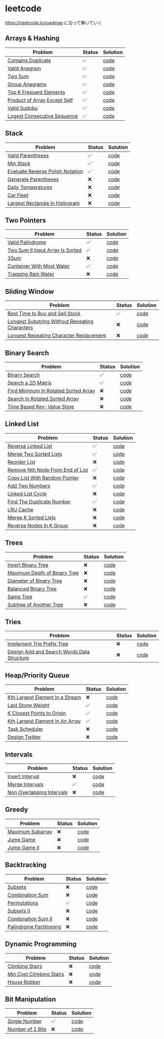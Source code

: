 # leetcode

https://neetcode.io/roadmap に沿って解いていく

## Arrays & Hashing
| Problem                                                                                                 | Status | Solution                                     |
|---------------------------------------------------------------------------------------------------------|--|----------------------------------------------|
| [Contains Duplicate](https://leetcode.com/problems/contains-duplicate/description/)                     | ✅ | [code](217-ContainsDuplicate/solution.py)    |
| [Valid Anagram](https://leetcode.com/problems/valid-anagram/description/)                               | ✅ | [code](242-ValidAnagram/solution.py)         |
| [Two Sum](https://leetcode.com/problems/two-sum/)                                                       | ✅ | [code](1-TwoSum/solution.py)                 |
| [Group Anagrams](https://leetcode.com/problems/group-anagrams/description/)                             | ✅ | [code](49-GroupAnagrams/solution.py)         |
| [Top K Frequent Elements](https://leetcode.com/problems/top-k-frequent-elements/description/)           | ✅ | [code](347-TopKFrequentElements/solution.py) |
| [Product of Array Except Self](https://leetcode.com/problems/product-of-array-except-self/description/) | ✅ | [code](238-ProductofArrayExceptSelf/solution.py) |
| [Valid Sudoku](https://leetcode.com/problems/valid-sudoku/description/)                                 | ✅ | [code](36-ValidSudoku/solution.py)           |
| [Logest Consecutive Sequence](https://leetcode.com/problems/longest-consecutive-sequence/description/)  | ✅ | [code](128-LongestConsecutiveSequence/solution.py)  |

## Stack

| Problem                                                                                             | Status | Solution                                              |
|-----------------------------------------------------------------------------------------------------|---|-------------------------------------------------------|
| [Valid Parentheses](https://leetcode.com/problems/valid-parentheses/description/)                   | ✅ | [code](20-ValidParentheses/solution.py)               |
| [Min Stack](https://leetcode.com/problems/min-stack/description/)                                   | ✅ | [code](155-MinStack/solution.py)                      |
| [Evaluate Reverse Polish Notation](https://leetcode.com/problems/evaluate-reverse-polish-notation/) | ✅ | [code](150-EvaluateReversePolishNotation/solution.py) |
| [Generate Parentheses](https://leetcode.com/problems/generate-parentheses/)                         | ❌ | [code](22-GenerateParentheses/solution.py)            |
| [Daily Temperatures](https://leetcode.com/problems/daily-temperatures/)                             | ❌ | [code](739-DailyTemperatures/solution.py)             |
| [Car Fleet](https://leetcode.com/problems/car-fleet/)                                               | ❌ | [code](853-CarFleet/solution.py)                      |
| [Largest Rectangle In Histogram](https://leetcode.com/problems/largest-rectangle-in-histogram/)     | ❌  | [code](84-LargestRectangleinHistogram/solution.py)                                              |


## Two Pointers

| Problem                                                                                  | Status | Solution                                        |
|------------------------------------------------------------------------------------------|--|-------------------------------------------------|
| [Valid Palindrome](https://leetcode.com/problems/valid-palindrome/description/)        | ✅ | [code](125-ValidPalindrome/solution.py)         |
| [Two Sum II Input Array Is Sorted](https://leetcode.com/problems/two-sum-ii-input-array-is-sorted/) | ✅ | [code](167-TwoSumII-InputArrayIsSorted/solution.py)          |
| [3Sum](https://leetcode.com/problems/3sum/) | ❌ | [code](15-3Sum//solution.py)             |
| [Container With Most Water](https://leetcode.com/problems/container-with-most-water/description/) | ✅ | [code](11-ContainerWithMostWater/solution.py)              |
| [Trapping Rain Water](https://leetcode.com/problems/trapping-rain-water/) | ❌ | [code](42-TrappingRainWater/solution.py)               |

## Sliding Window

| Problem                                                                               | Status | Solution                                      |
|---------------------------------------------------------------------------------------|--|-----------------------------------------------|
| [Best Time to Buy and Sell Stock](https://leetcode.com/problems/best-time-to-buy-and-sell-stock/description/)        | ✅ | [code](121-BestTimetoBuyandSellStock/solution.py)       |
| [Longest Substring Without Repeating Characters](https://leetcode.com/problems/longest-substring-without-repeating-characters/description/)        | ❌ | [code](3-LongestSubstringWithoutRepeatingCharacters/solution.py)        |
| [Longest Repeating Character Replacement](https://leetcode.com/problems/longest-repeating-character-replacement/)        | ❌ | [code](424-LongestRepeatingCharacterReplacement/solution.py)         |

## Binary Search

| Problem                                                                       | Status | Solution                                   |
|-------------------------------------------------------------------------------|--|--------------------------------------------|
| [Binary Search](https://leetcode.com/problems/binary-search/) | ✅ | [code](704-BinarySearch/solution.py)     |
| [Search a 2D Matrix](https://leetcode.com/problems/search-a-2d-matrix/)       | ✅ | [code](74-Searcha2D/solution.py)     |
| [Find Minimum In Rotated Sorted Array](https://leetcode.com/problems/find-minimum-in-rotated-sorted-array/description/)      | ❌ | [code](153-FindMinimuminRotatedSortedArray/solution.py)      |
| [Search In Rotated Sorted Array](https://leetcode.com/problems/search-in-rotated-sorted-array/description/)       | ❌ | [code](33-SearchinRotatedSortedArray/solution.py)       |
| [Time Based Key-Value Store](https://leetcode.com/problems/time-based-key-value-store/description/)        | ❌ | [code](981-TimeBasedKey-ValueStore/solution.py)       |

## Linked List
| Problem                                               | Status | Solution                            |
|-------------------------------------------------------|--|-------------------------------------|
| [Reverse Linked List](https://leetcode.com/problems/reverse-linked-list/description/) | ✅ | [code](206-ReverseLinkedList/solution.py) |
| [Merge Two Sorted Lists](https://leetcode.com/problems/merge-two-sorted-lists/description/) | ✅ | [code](21-MergeTwoSortedLists/solution.py)                |
| [Reorder List](https://leetcode.com/problems/reorder-list/description/) | ❌ | [code](143-ReorderList/solution.py)                |
| [Remove Nth Node From End of List](https://leetcode.com/problems/remove-nth-node-from-end-of-list/description/) | ✅ | [code](19-RemoveNthNodeFromEndofList/solution.py)                 |
| [Copy List With Random Pointer](https://leetcode.com/problems/copy-list-with-random-pointer/description/) | ❌ | [code](138-CopyListwithRandomPointer/solution.py)                 |
| [Add Two Numbers](https://leetcode.com/problems/add-two-numbers/description/) | ✅ | [code](2-AddTwoNumbers/solution.py)                   |
| [Linked List Cycle](https://leetcode.com/problems/linked-list-cycle/description/) | ❌ | [code](141-LinkedListCycle/solution.py)                   |
| [Find The Duplicate Number](https://leetcode.com/problems/find-the-duplicate-number/description/) | ✅ | [code](287-FindtheDuplicateNumber/solution.py)                   |
| [LRU Cache](https://leetcode.com/problems/lru-cache/description/) | ❌ | [code](146-LRUCache/solution.py)                   |
| [Merge K Sorted Lists](https://leetcode.com/problems/merge-k-sorted-lists/) | ❌ | [code](23-MergekSortedLists/solution.py)                   |
| [Reverse Nodes In K Group](https://leetcode.com/problems/reverse-nodes-in-k-group/description/) | ❌ | [code](25-ReverseNodesink-Group/solution.py)                   |

## Trees

| Problem                                            | Status | Solution                      |
|----------------------------------------------------|--|-------------------------------|
| [Invert Binary Tree](https://leetcode.com/problems/invert-binary-tree/description/) | ❌ | [code](226-InvertBinaryTree/solution.py) |
| [Maximum Depth of Binary Tree](https://leetcode.com/problems/maximum-depth-of-binary-tree/description/) | ❌ | [code](104-MaximumDepthofBinaryTree/solution.py) |
| [Diameter of Binary Tree](https://leetcode.com/problems/diameter-of-binary-tree/description/) | ❌ | [code](543-DiameterofBinaryTree/solution.py) |
| [Balanced Binary Tree](https://leetcode.com/problems/balanced-binary-tree/description/) | ❌ | [code](110-BalancedBinaryTree/solution.py) |
| [Same Tree](https://leetcode.com/problems/same-tree/description/) | ✅ | [code](100-SameTree/solution.py) |
| [Subtree of Another Tree](https://leetcode.com/problems/subtree-of-another-tree/description/) | ❌ | [code](572-SubtreeofAnotherTree/solution.py) |


## Tries

| Problem                                                                                                                    | Status | Solution                     |
|----------------------------------------------------------------------------------------------------------------------------|--|------------------------------|
| [Implement Trie Prefix Tree](https://leetcode.com/problems/implement-trie-prefix-tree/description/)                        | ❌ | [code](208-ImplementTriePrefixTree/solution.py) |
| [Design Add and Search Words Data Structure](https://leetcode.com/problems/design-add-and-search-words-data-structure/description/) | ❌ | [code](211-DesignAddandSearchWordsDataStructure/solution.py) |


## Heap/Priority Queue

| Problem                                                                                                                    | Status | Solution                                           |
|----------------------------------------------------------------------------------------------------------------------------|--|----------------------------------------------------|
| [Kth Largest Element In a Stream](https://leetcode.com/problems/kth-largest-element-in-a-stream/description/)                        | ❌ | [code](703-KthLargestElementinaStream/solution.py) |
| [Last Stone Weight](https://leetcode.com/problems/last-stone-weight/description/)                        | ✅ | [code](1046-LastStoneWeight/solution.py)           |
| [K Closest Points to Origin](https://leetcode.com/problems/k-closest-points-to-origin/description/)                        | ✅ | [code](973-KClosestPointstoOrigin/solution.py)     |
| [Kth Largest Element In An Array](https://leetcode.com/problems/kth-largest-element-in-an-array/description/)                        | ✅ | [code](215-KthLargestElementinanArray/solution.py) |
| [Task Scheduler](https://leetcode.com/problems/task-scheduler/description/)                        | ❌ | [code](621-TaskScheduler/solution.py)                                          |
| [Design Twitter](https://leetcode.com/problems/design-twitter/description/)                        | ❌ | [code](355-DesignTwitter/solution.py)                                          |


## Intervals

| Problem                                                                                                                    | Status | Solution                                         |
|----------------------------------------------------------------------------------------------------------------------------|--|--------------------------------------------------|
| [Insert Interval](https://leetcode.com/problems/insert-interval/description/)                        | ❌ | [code](57-InsertInterval/solution.py) |
| [Merge Intervals](https://leetcode.com/problems/merge-intervals/)                        | ✅ | [code](56-MergeIntervals/solution.py) |
| [Non Overlapping Intervals](https://leetcode.com/problems/non-overlapping-intervals/description/)                        | ❌ | [code](435-Non-overlappingIntervals/solution.py) |


## Greedy

| Problem                                                                                                                   | Status | Solution                                         |
|---------------------------------------------------------------------------------------------------------------------------|--|--------------------------------------------------|
| [Maximum Subarray](https://leetcode.com/problems/maximum-subarray/description/)                       | ❌ | [code](53-MaximumSubarray/solution.py) |
| [Jump Game](https://leetcode.com/problems/jump-game/description/)                       | ❌ | [code](55-JumpGame/solution.py) |
| [Jump Game II](https://leetcode.com/problems/jump-game-ii/description/)                        | ❌ | [code](45-JumpGameII/solution.py) |


## Backtracking

| Problem                                                                                                              | Status | Solution                         |
|----------------------------------------------------------------------------------------------------------------------|--|----------------------------------|
| [Subsets](https://leetcode.com/problems/subsets/description/)                    | ❌ | [code](78-Subsets/solution.py)   |
| [Combination Sum](https://leetcode.com/problems/combination-sum/description/)                     | ❌ | [code](39-CombinationSum/solution.py) |
| [Permutations](https://leetcode.com/problems/permutations/description/)                      | ✅ | [code](46-Permutations/solution.py) |
| [Subsets II](https://leetcode.com/problems/subsets-ii/description/)                       | ❌ | [code](90-SubsetsII/solution.py) |
| [Combination Sum II](https://leetcode.com/problems/combination-sum-ii/description/)                       | ❌ | [code](40-CombinationSumII/solution.py) |
| [Palindrome Partitioning](https://leetcode.com/problems/palindrome-partitioning/description/)                       | ❌ | [code](131-PalindromePartitioning/solution.py) |


## Dynamic Programming

| Problem                                                                                                             | Status | Solution                         |
|---------------------------------------------------------------------------------------------------------------------|--|----------------------------------|
| [Climbing Stairs](https://leetcode.com/problems/climbing-stairs/)                   | ❌ | [code](70-ClimbingStairs/solution.py)   |
| [Min Cost Climbing Stairs](https://leetcode.com/problems/min-cost-climbing-stairs/description/)                   | ❌ | [code](746-MinCostClimbingStairs/solution.py)   |
| [House Robber](https://leetcode.com/problems/house-robber/)                    | ❌ | [code](198-HouseRobber/solution.py)   |


## Bit Manipulation

| Problem                                                                                                          | Status | Solution                       |
|------------------------------------------------------------------------------------------------------------------|--|--------------------------------|
| [Single Number](https://leetcode.com/problems/single-number/)                 | ✅ | [code](136-SingleNumber/solution.py)  |
| [Number of 1 Bits](https://leetcode.com/problems/number-of-1-bits/description/)                   | ❌ | [code](191-Numberof1Bits/solution.py)   |
